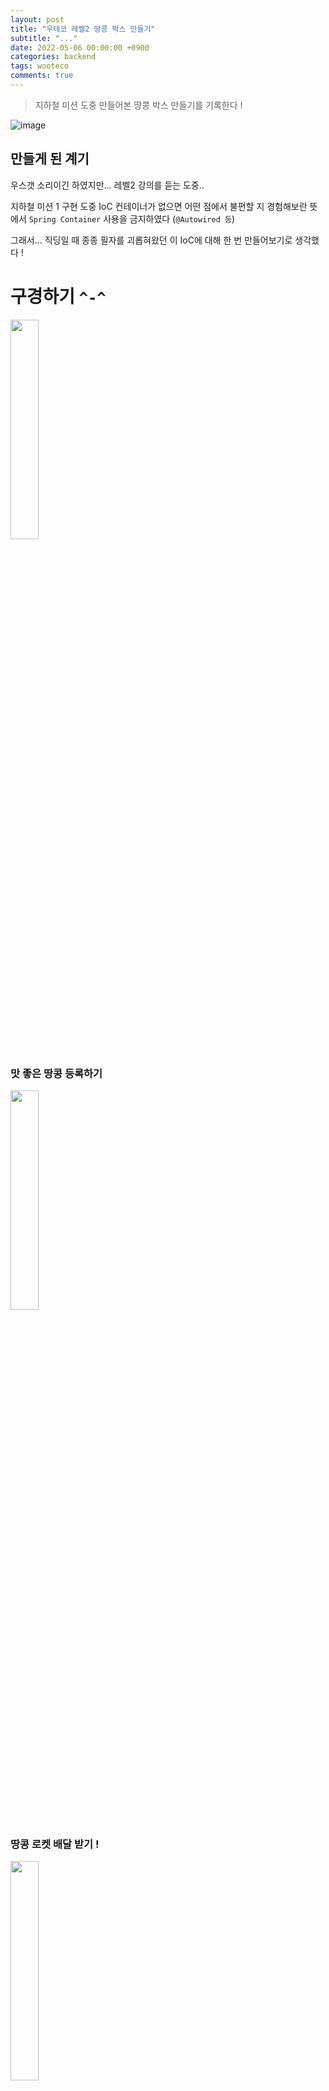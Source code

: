 ```yaml
---
layout: post
title: "우테코 레벨2 땅콩 박스 만들기"
subtitle: "..."
date: 2022-05-06 00:00:00 +0900
categories: backend
tags: wooteco
comments: true
---
```


> 지하철 미션 도중 만들어본 땅콩 박스 만들기를 기록한다 !

![image](https://user-images.githubusercontent.com/66164361/167452991-cc526468-1ca2-4e00-93c9-ba87c645aef0.png)

## 만들게 된 계기

우스갯 소리이긴 하였지만... 레벨2 강의를 듣는 도중..

지하철 미션 1 구현 도중 IoC 컨테이너가 없으면 어떤 점에서 불편할 지 경험해보란 뜻에서 `Spring Container` 사용을 금지하였다 (`@Autowired 등`)

그래서... 직딩일 때 종종 필자를 괴롭혀왔던 이 IoC에 대해 한 번 만들어보기로 생각했다 !

# 구경하기 `^-^`

<img src="" width="30%">

### 맛 좋은 땅콩 등록하기

<img src="https://user-images.githubusercontent.com/66164361/167449570-b8f6caa9-9960-4d93-aeb9-1896f443c8f2.png" width="30%">

### 땅콩 로켓 배달 받기 !

<img src="https://user-images.githubusercontent.com/66164361/167449890-12d5a449-6260-4844-a443-fb642f93b25f.png" width="30%">

### 땅콩 어노테이션

<img src="https://user-images.githubusercontent.com/66164361/167449158-337c15e3-85d2-473f-b210-dedcb733abf5.png" width="30%">

### 땅콩의 유통 기한

<img src="https://user-images.githubusercontent.com/66164361/167451140-7003db40-d914-4314-b716-d423956dedbe.png" width="60%">

### 테스트 코드 작성

<img src="https://user-images.githubusercontent.com/66164361/167451597-8a169770-51cd-4333-8f75-9ae2bad71d4a.png" width="60%">

# 전체적인 흐름

- Spring IoC가 로딩된다

- 빈이 초기화 된 이후 `ApplicationListener` 구현체의 메서드 `onApplicationEvent` 가 오직 한 번 실행됩니다

  - 이곳에서 `땅콩 박스`를 실행시킵니다
  - 이 떄 이곳에서 모든 클래스파일을 스캔하여 `@Peanut` 어노테이션이 있는 클래스를 유통기한과 함께 등록합니다

- 땅콩 박스는 자체적으로 싱글톤인데... 생성과정이 다소 복잡하므로 `@Configuration` 을 통해 쉽게 Bean 주입받을 수 있도록 등록합니다.

- 땅콩이 필요한 곳에서는 `@GiveMePeanut` 어노테이션을 작성하면  
  앞서 동작했던 `ApplicationListener` 구현체의 `onApplicationEvent` 메서드에 의해 땅콩박스가 `run`할 떄 땅콩을 배달해줍니다
  - 해당 어노테이션 뿐만 아니라 `peanutContext.getPeanut` 을 통해서도 주입이 가능합니다
  - 땅콩이 존재하지 않으면 `NoSuchPeanutDefinitionException` (땅콩의 정의를 찾을 수 없음 예외)가 발생합니다

# 현재 구현된 기능

## 콩(`Bean`)과 땅콩(`Peanut`)의 차이

| 항목                      | 스프링 콩                                                | 땅콩                        |
| ------------------------- | -------------------------------------------------------- | --------------------------- |
| 객체 저장소               | 빈(Bean) 컨테이너                                        | PeanutContext               |
| 빈을 자동 등록 어노테이션 | `@Component`                                             | `@Peanut`                   |
| 빈을 주입하는 기능        | `T annotationConfigApplicationContext.getBean(Class<T>)` | `T peanutContext(Class<T>)` |
| 빈을 주입받는 어노테이션  | `@Autowired`                                             | `@GiveMePeanut`             |
| 객체 생애주기             | `@Scope`                                                 | `@Peanut(scope)`            |

## 땅콩이 지원하는 가능한 생애주기

| 항목      | 설명                                           |
| --------- | ---------------------------------------------- |
| singleton | 애플리케이션의 종료시점까지 단일한 객체를 가짐 |
| prototype | 항상 객체를 생성                               |
| request   | HTTP Request 의존하는 생애주기                 |
| session   | 브라우저 등의 세션에 의존하는 생애주기         |

# 아쉬운 점...

- 오로지 필드 주입만 가능

  - 생성자 주입 불가
  - 수정자 주입 부락

- 아직도 의존하는 `ApplicationContext`

  - 정작 기존의 Bean Container 를 대체하고자 했는데.. 기존의 것을 사용한다 !

- 복잡한 의존관계를 가지는 객체를 주입

- 예를 들어 A 가 B1, B2 의존, B1 이 C의존할 때 주입할 수 없다 !

  > 예시의 상황  
  > <img src="https://user-images.githubusercontent.com/32123302/165883364-64c3b6fa-de07-4c3d-95ef-db834afc96c6.png" width="30%">

- 이미 스프링 빈이 관리하는 클래스에만 등록할 수 있다

  - 예) 컨트롤러 !
  - 사실 `땅콩 박스` 는 명시적으로만 스프링 컨테이너에 의존을 하지 않을 뿐 의미상으로는 의존하고 있다...

- `request` 스코프 별도 처리
  - 알고 있던 내용과 다르게 실상 컨트롤러로 넘어오는 request객체는 거의 매번 같은 객체가 도착해서 별도 처리를 해주었다

본래라면 PenutLifeCycle 클래스의 enum 분기문은 아래처럼 처리되었을 것이다

```java
REQUEST((request, previousRequest) -> request != previousRequest) // 이전과 현재가 다르면 객체에 넣는다 !
```

# 앞으로 구현해보고 싶은 기능

- proxyMode
  - `ObejctProvider<T>` 를 통해서 객체를 꺼내지 않아도 기 등록한 `Bean Scope`로 `LifeCycle`을 관리할 수 있는 기능
  - 구현한다면 스프링에서 `인터페이스` 기반(JKD Dynamic Proxy)과 `상속` 기반 (CGLIB) 을 추상화한 ProxyFactory를 써서 구현할 것으로 생각한다

# 알게 된 점

### 톰캣의 HttpServletRequest 캐싱

Servlet 을 준비하는 페어 루키에게 알게된 내용인데...
`request` 스코프를 지원하기 위해 디버거를 찍었는데 계속 같은 `HttpServletRequest` 객체가 찍히는 것이었다.
응답을 받기 전에 여러번 요청을 주면 그제서야 다른 `HttpServletRequest` 가 찍힌다...

stackoverflow 에서는 알고보니 톰캣이 내부적으로 캐싱등의 최적화를 거친다고 전해 들었다
